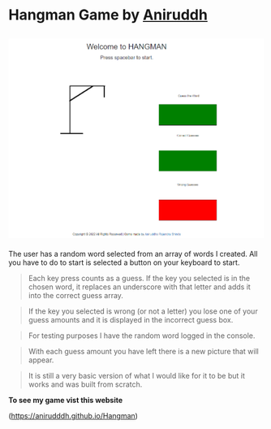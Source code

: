 # Hangman Game by <a href="https://linktr.ee/Anirudddh" >Aniruddh</a>

![](screenshot.png "Picture of the game")
-------------------------
The user has a random word selected from an array of words I created.
All you have to do to start is selected a button on your keyboard to start.


>Each key press counts as a guess. If the key you selected is in the chosen word, it replaces an underscore with that letter and adds it into the correct guess array.

>If the key you selected is wrong (or not a letter) you lose one of your guess amounts and it is displayed in the incorrect guess box.

>For testing purposes I have the random word logged in the console.

>With each guess amount you have left there is a new picture that will appear.

>It is still a very basic version of what I would like for it to be but it works and was built from scratch.


**To see my game vist this website**

(https://anirudddh.github.io/Hangman)

